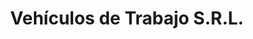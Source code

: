 ---
title: "Vehículos de Trabajo S.R.L."
url: /billinghurst/vehiculos-de-trabajo-s-r-l/
shop: coche
---
